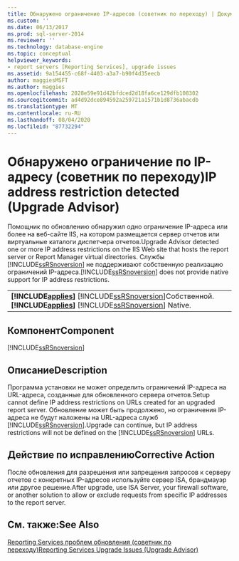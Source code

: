 ```yaml
---
title: Обнаружено ограничение IP-адресов (советник по переходу) | Документация Майкрософт
ms.custom: ''
ms.date: 06/13/2017
ms.prod: sql-server-2014
ms.reviewer: ''
ms.technology: database-engine
ms.topic: conceptual
helpviewer_keywords:
- report servers [Reporting Services], upgrade issues
ms.assetid: 9a154455-c68f-4403-a3a7-b90f4d35eecb
author: maggiesMSFT
ms.author: maggies
ms.openlocfilehash: 2028e59e91d42bfdced2d18fa6ce129dfb108302
ms.sourcegitcommit: ad4d92dce894592a259721a1571b1d8736abacdb
ms.translationtype: MT
ms.contentlocale: ru-RU
ms.lasthandoff: 08/04/2020
ms.locfileid: "87732294"
---
```

# <a name="ip-address-restriction-detected-upgrade-advisor"></a><span data-ttu-id="4addc-102">Обнаружено ограничение по IP-адресу (советник по переходу)</span><span class="sxs-lookup"><span data-stu-id="4addc-102">IP address restriction detected (Upgrade Advisor)</span></span>
  <span data-ttu-id="4addc-103">Помощник по обновлению обнаружил одно ограничение IP-адреса или более на веб-сайте IIS, на котором размещается сервер отчетов или виртуальные каталоги диспетчера отчетов.</span><span class="sxs-lookup"><span data-stu-id="4addc-103">Upgrade Advisor detected one or more IP address restrictions on the IIS Web site that hosts the report server or Report Manager virtual directories.</span></span> <span data-ttu-id="4addc-104">Службы [!INCLUDE[ssRSnoversion](../../includes/ssrsnoversion-md.md)] не поддерживают собственную реализацию ограничений IP-адреса.</span><span class="sxs-lookup"><span data-stu-id="4addc-104">[!INCLUDE[ssRSnoversion](../../includes/ssrsnoversion-md.md)] does not provide native support for IP address restrictions.</span></span>  
  
||  
|-|  
|<span data-ttu-id="4addc-105">**[!INCLUDE[applies](../../includes/applies-md.md)]**  [!INCLUDE[ssRSnoversion](../../includes/ssrsnoversion-md.md)]Собственной.</span><span class="sxs-lookup"><span data-stu-id="4addc-105">**[!INCLUDE[applies](../../includes/applies-md.md)]**  [!INCLUDE[ssRSnoversion](../../includes/ssrsnoversion-md.md)] Native.</span></span>|  
  
## <a name="component"></a><span data-ttu-id="4addc-106">Компонент</span><span class="sxs-lookup"><span data-stu-id="4addc-106">Component</span></span>  
 [!INCLUDE[ssRSnoversion](../../includes/ssrsnoversion-md.md)]  
  
## <a name="description"></a><span data-ttu-id="4addc-107">Описание</span><span class="sxs-lookup"><span data-stu-id="4addc-107">Description</span></span>  
 <span data-ttu-id="4addc-108">Программа установки не может определить ограничений IP-адреса на URL-адреса, созданные для обновленного сервера отчетов.</span><span class="sxs-lookup"><span data-stu-id="4addc-108">Setup cannot define IP address restrictions on URLs created for an upgraded report server.</span></span> <span data-ttu-id="4addc-109">Обновление может быть продолжено, но ограничения IP-адреса не будут наложены на URL-адреса служб [!INCLUDE[ssRSnoversion](../../includes/ssrsnoversion-md.md)].</span><span class="sxs-lookup"><span data-stu-id="4addc-109">Upgrade can continue, but IP address restrictions will not be defined on the [!INCLUDE[ssRSnoversion](../../includes/ssrsnoversion-md.md)] URLs.</span></span>  
  
## <a name="corrective-action"></a><span data-ttu-id="4addc-110">Действие по исправлению</span><span class="sxs-lookup"><span data-stu-id="4addc-110">Corrective Action</span></span>  
 <span data-ttu-id="4addc-111">После обновления для разрешения или запрещения запросов к серверу отчетов с конкретных IP-адресов используйте сервер ISA, брандмауэр или другое решение.</span><span class="sxs-lookup"><span data-stu-id="4addc-111">After upgrade, use ISA Server, your firewall software, or another solution to allow or exclude requests from specific IP addresses to the report server.</span></span>  
  
## <a name="see-also"></a><span data-ttu-id="4addc-112">См. также:</span><span class="sxs-lookup"><span data-stu-id="4addc-112">See Also</span></span>  
 [<span data-ttu-id="4addc-113">Reporting Services проблем обновления &#40;советник по переходу&#41;</span><span class="sxs-lookup"><span data-stu-id="4addc-113">Reporting Services Upgrade Issues &#40;Upgrade Advisor&#41;</span></span>](../../../2014/sql-server/install/reporting-services-upgrade-issues-upgrade-advisor.md)  
  
  
